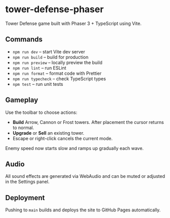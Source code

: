# tower-defense-phaser

Tower Defense game built with Phaser 3 + TypeScript using Vite.

## Commands

- `npm run dev` – start Vite dev server
- `npm run build` – build for production
- `npm run preview` – locally preview the build
- `npm run lint` – run ESLint
- `npm run format` – format code with Prettier
- `npm run typecheck` – check TypeScript types
- `npm test` – run unit tests

## Gameplay

Use the toolbar to choose actions:

- **Build** Arrow, Cannon or Frost towers. After placement the cursor returns to normal.
- **Upgrade** or **Sell** an existing tower.
- Escape or right-click cancels the current mode.

Enemy speed now starts slow and ramps up gradually each wave.

## Audio

All sound effects are generated via WebAudio and can be muted or adjusted in the Settings panel.

## Deployment

Pushing to `main` builds and deploys the site to GitHub Pages automatically.

